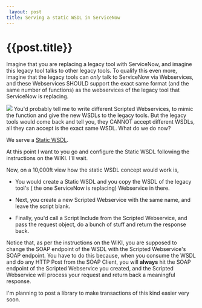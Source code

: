 ```yaml
---
 layout: post
title: Serving a static WSDL in ServiceNow
--- 
```

 {{post.title}}
======================================================
Imagine that you are replacing a legacy tool with ServiceNow, and imagine this legacy tool talks to other legacy tools. To qualify this even more, imagine that the legacy tools can _only_ talk to ServiceNow via Webservices, and these Webservices SHOULD support the exact same format (and the same number of functions) as the webservices of the legacy tool that ServiceNow is replacing.


<img src ="https://upload.wikimedia.org/wikipedia/commons/0/04/Pound_layer_cake.jpg"/>
You'd probably tell me to write different Scripted Webservices, to mimic the function and give the new WSDLs to the legacy tools. But the legacy tools would come back and tell you, they CANNOT accept different WSDLs, all they can accept is the exact same WSDL. What do we do now?

We serve a [Static WSDL](http://wiki.servicenow.com/index.php?title=Creating_a_Static_WSDL).

At this point I want to you go and configure the Static WSDL following the instructions on the WIKI. I'll wait.

Now, on a 10,000ft view how the static WSDL concept would work is, 

- You would create a Static WSDL and you copy the WSDL of the legacy tool's ( the one ServiceNow is replacing) Webservice in there.

- Next, you create a new Scripted Webservice with the same name, and leave the script blank.
- Finally, you'd call a Script Include from the Scripted Webservice, and pass the request object, do a bunch of stuff and return the response back.


Notice that, as per the instructions on the WIKI, you are supposed to change the SOAP endpoint of the WSDL with the Scripted Webservice's SOAP endpoint. You have to do this because, when you consume the WSDL and do any HTTP Post from the SOAP Client, you will **always** hit the SOAP endpoint of the Scripted Webservice you created, and the Scripted Webservice will process your request and return back a meaningful response.


I'm planning to post a library to make transactions of this kind easier very soon.